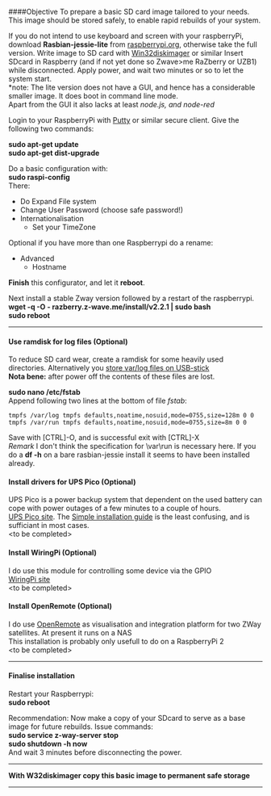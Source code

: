 ####Objective
To prepare a basic SD card image tailored to your needs. This image should be stored safely, to enable rapid rebuilds of your system.    
   
If you do not intend to use keyboard and screen with your raspberryPi, download **Rasbian-jessie-lite** from [raspberrypi.org](https://www.raspberrypi.org/downloads/raspbian/), otherwise take the full version.
Write image to SD card with [Win32diskimager](https://sourceforge.net/projects/win32diskimager/) or similar
Insert SDcard in Raspberry (and if not yet done so Zwave>me RaZberry or UZB1) while disconnected. 
Apply power, and wait two minutes or so to let the system start.    
*note: The lite version does not have a GUI, and hence has a considerable smaller image. It does boot in command line mode.    
Apart from the GUI it also lacks at least *node.js, and node-red*

Login to your RaspberryPi with [Putty](http://www.putty.org/) or similar secure client. Give the following two commands:   

**sudo apt-get update**   
**sudo apt-get dist-upgrade**   

Do a basic configuration with:   
**sudo raspi-config**   
There:
- Do Expand File system
- Change User Password (choose safe password!)
- Internationalisation
     - Set your TimeZone   

Optional if you have more than one Raspberrypi do a rename:
- Advanced
     - Hostname   
   
**Finish** this configurator, and let it **reboot**. 

Next install a stable Zway version followed by a restart of the raspberrypi.  
**wget -q -O - razberry.z-wave.me/install/v2.2.1 | sudo bash**   
**sudo reboot**   
***   
#### Use ramdisk for log files (Optional)    
To reduce SD card wear, create a ramdisk for some heavily used directories. Alternatively you [store var/log files on USB-stick](https://github.com/pz1/ZWayModules/blob/master/Documentation/AddUSBdrive.MD)    
**Nota bene:** after power off the contents of these files are lost.     

**sudo nano /etc/fstab**   
Append following two lines at the bottom of file _fstab_:
```
tmpfs /var/log tmpfs defaults,noatime,nosuid,mode=0755,size=128m 0 0
tmpfs /var/run tmpfs defaults,noatime,nosuid,mode=0755,size=8m 0 0
```
Save with [CTRL]-O, and is successful exit with [CTRL]-X    
*Remark* I don't think the specification for \var\run is necessary here. If you do a **df -h** on a bare rasbian-jessie install it seems to have been installed already.
#### Install drivers for UPS Pico (Optional)      
UPS Pico is a power backup system that dependent on the used battery can cope with power outages of a few minutes to a couple of hours.    
[UPS Pico site](http://www.pimodules.com/). The [Simple installation guide](http://www.pimodules.com/_pdf/Simple_Setting_Guide_for_the_UPS_PIco.pdf) is the least confusing, and is sufficiant in most cases.    
\<to be completed\>     
#### Install WiringPi (Optional)
I do use this module for controlling some device via the GPIO    
[WiringPi site](http://wiringpi.com/)       
\<to be completed\>     
#### Install OpenRemote (Optional)    
I do use [OpenRemote](http://www.openremote.org/x/nwFWAQ) as visualisation and integration platform for two ZWay satellites. At present it runs on a NAS    
This installation is probably only usefull to do on a RaspberryPi 2    
\<to be completed\>    
*** 
#### Finalise installation   
Restart your Raspberrypi:   
**sudo reboot**

Recommendation: Now make a copy of your SDcard to serve as a base image for future rebuilds. Issue commands:    
**sudo service z-way-server stop**     
**sudo shutdown -h now**    
And wait 3 minutes before disconnecting the power.
***
**With W32diskimager copy this basic image to permanent safe storage**
***

